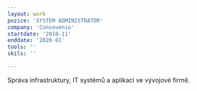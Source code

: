 ```yaml
---
layout: work
pozice: 'SYSTEM ADMINISTRATOR'
company: 'Consovenio'
startdate: '2018-11'
enddate: '2020-01'
tools: ''
skils: ''

---
```


Správa infrastruktury, IT systémů a aplikací ve vývojové firmě.